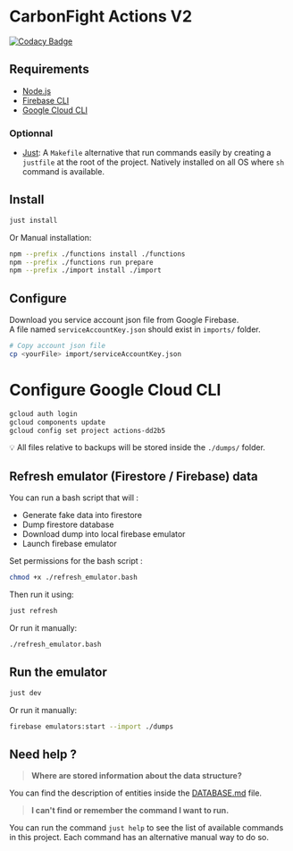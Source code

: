 # CarbonFight Actions V2

[![Codacy Badge](https://app.codacy.com/project/badge/Grade/fdf95efb0c36446397e4c0e75078b155)](https://app.codacy.com/gh/CarbonFight/actions/dashboard?utm_source=gh&utm_medium=referral&utm_content=&utm_campaign=Badge_grade)

## Requirements

- [Node.js](https://nodejs.org/en/download)
- [Firebase CLI](https://firebase.google.com/docs/cli?hl=fr#install-cli-mac-linux)
- [Google Cloud CLI](https://cloud.google.com/sdk/docs/install?hl=fr#deb)

### Optionnal

- [Just](https://github.com/casey/just): A `Makefile` alternative that run commands easily by creating a `justfile` at the root of the project. Natively installed on all OS where `sh` command is available.

## Install

```bash
just install
```

Or Manual installation:

```bash
npm --prefix ./functions install ./functions
npm --prefix ./functions run prepare
npm --prefix ./import install ./import
```

## Configure

Download you service account json file from Google Firebase.  
A file named `serviceAccountKey.json` should exist in `imports/` folder.

```bash
# Copy account json file
cp <yourFile> import/serviceAccountKey.json
```

# Configure Google Cloud CLI

```bash
gcloud auth login
gcloud components update
gcloud config set project actions-dd2b5
```

💡 All files relative to backups will be stored inside the `./dumps/` folder.

## Refresh emulator (Firestore / Firebase) data

You can run a bash script that will :

- Generate fake data into firestore
- Dump firestore database
- Download dump into local firebase emulator
- Launch firebase emulator

Set permissions for the bash script :

```bash
chmod +x ./refresh_emulator.bash
```

Then run it using:

```bash
just refresh
```

Or run it manually:

```bash
./refresh_emulator.bash
```

## Run the emulator

```bash
just dev
```

Or run it manually:

```bash
firebase emulators:start --import ./dumps
```

## Need help ?

> **Where are stored information about the data structure?**

You can find the description of entities inside the [DATABASE.md](./DATABASE.md) file.

> **I can't find or remember the command I want to run.**

You can run the command `just help` to see the list of available commands in this project. Each command has an alternative manual way to do so.
